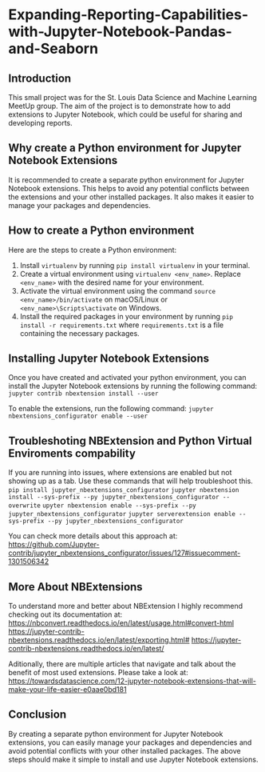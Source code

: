 # Expanding-Reporting-Capabilities-with-Jupyter-Notebook-Pandas-and-Seaborn

## Introduction
This small project was for the St. Louis Data Science and Machine Learning MeetUp group. The aim of the project is to demonstrate how to add extensions to Jupyter Notebook, which could be useful for sharing and developing reports.

## Why create a Python environment for Jupyter Notebook Extensions
It is recommended to create a separate python environment for Jupyter Notebook extensions. This helps to avoid any potential conflicts between the extensions and your other installed packages. It also makes it easier to manage your packages and dependencies.

## How to create a Python environment
Here are the steps to create a Python environment:
1. Install `virtualenv` by running `pip install virtualenv` in your terminal.
2. Create a virtual environment using `virtualenv <env_name>`. Replace `<env_name>` with the desired name for your environment.
3. Activate the virtual environment using the command `source <env_name>/bin/activate` on macOS/Linux or `<env_name>\Scripts\activate` on Windows.
4. Install the required packages in your environment by running `pip install -r requirements.txt` where `requirements.txt` is a file containing the necessary packages.

## Installing Jupyter Notebook Extensions
Once you have created and activated your python environment, you can install the Jupyter Notebook extensions by running the following command:
`jupyter contrib nbextension install --user`

To enable the extensions, run the following command:
`jupyter nbextensions_configurator enable --user`

## Troubleshoting NBExtension and Python Virtual Enviroments compability
If you are running into issues, where extensions are enabled but not showing up as a tab. Use these commands that will help troubleshoot this.
`pip install jupyter_nbextensions_configurator`
`jupyter nbextension install --sys-prefix --py jupyter_nbextensions_configurator --overwrite`
`upyter nbextension enable --sys-prefix --py jupyter_nbextensions_configurator`
`jupyter serverextension enable --sys-prefix --py jupyter_nbextensions_configurator`

You can check more details about this approach at: https://github.com/Jupyter-contrib/jupyter_nbextensions_configurator/issues/127#issuecomment-1301506342

## More About NBExtensions
To understand more and better about NBExtension I highly recommend checking out its documentation at: https://nbconvert.readthedocs.io/en/latest/usage.html#convert-html
https://jupyter-contrib-nbextensions.readthedocs.io/en/latest/exporting.html#
https://jupyter-contrib-nbextensions.readthedocs.io/en/latest/

Aditionally, there are multiple articles that navigate and talk about the benefit of most used extensions. Please take a look at: https://towardsdatascience.com/12-jupyter-notebook-extensions-that-will-make-your-life-easier-e0aae0bd181

## Conclusion
By creating a separate python environment for Jupyter Notebook extensions, you can easily manage your packages and dependencies and avoid potential conflicts with your other installed packages. The above steps should make it simple to install and use Jupyter Notebook extensions.
